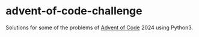# advent-of-code-challenge
Solutions for some of the problems of [Advent of Code](https://adventofcode.com/) 2024 using Python3.
